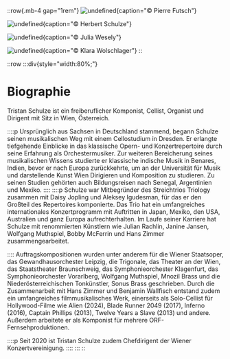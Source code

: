 ::row{.mb-4 gap="1rem"}
![undefined](/img/about/10987707_874286799285655_8564208899567487865_o.jpg){caption="© Pierre Futsch"}

![undefined](/img/about/KleinTristan_Baer.jpg){caption="© Herbert Schulze"}

![undefined](/img/about/Tristan_Schulze-2.jpg){caption="© Julia Wesely"}

![undefined](/img/about/TSUniCampKlaraWolschlager.jpg){caption="© Klara Wolschlager"}
::

::row
  :::div{style="width:80%;"}
  # Biographie
  
  Tristan Schulze ist ein freiberuflicher Komponist, Cellist, Organist und Dirigent mit Sitz in Wien, Österreich.
  
  ::::p
    Ursprünglich aus Sachsen in Deutschland stammend, begann Schulze seinen musikalischen Weg mit einem Cellostudium in Dresden. Er erlangte tiefgehende Einblicke in das klassische Opern- und Konzertrepertoire durch seine Erfahrung als Orchestermusiker. Zur weiteren Bereicherung seines musikalischen Wissens studierte er klassische indische Musik in Benares, Indien, bevor er nach Europa zurückkehrte, um an der Universität für Musik und darstellende Kunst Wien Dirigieren und Komposition zu studieren. Zu seinen Studien gehörten auch Bildungsreisen nach Senegal, Argentinien und Mexiko.
  ::::
  ::::p
      Schulze war Mitbegründer des Streichtrios Triology zusammen mit Daisy Jopling und Aleksey Igudesman, für das er den Großteil des Repertoires komponierte. Das Trio hat ein umfangreiches internationales Konzertprogramm mit Auftritten in Japan, Mexiko, den USA, Australien und ganz Europa aufrechterhalten. Im Laufe seiner Karriere hat Schulze mit renommierten Künstlern wie Julian Rachlin, Janine Jansen, Wolfgang Muthspiel, Bobby McFerrin und Hans Zimmer zusammengearbeitet.
      
  ::::
        Auftragskompositionen wurden unter anderem für die Wiener Staatsoper, das Gewandhausorchester Leipzig, die Trigonale, das Theater an der Wien, das Staatstheater Braunschweig, das Symphonieorchester Klagenfurt, das Symphonieorchester Vorarlberg, Wolfgang Muthspiel, Mnozil Brass und die Niederösterreichischen Tonkünstler, Sonus Brass geschrieben. Durch die Zusammenarbeit mit Hans Zimmer und Benjamin Wallfisch entstand zudem ein umfangreiches filmmusikalisches Werk, einerseits als Solo-Cellist für Hollywood-Filme wie Alien (2024), Blade Runner 2049 (2017), Inferno (2016), Captain Phillips (2013), Twelve Years a Slave (2013) und andere. Außerdem arbeitete er als Komponist für mehrere ORF-Fernsehproduktionen.
        
  ::::p
          Seit 2020 ist Tristan Schulze zudem Chefdirigent der Wiener Konzertvereinigung.
  ::::
  :::
  ::
